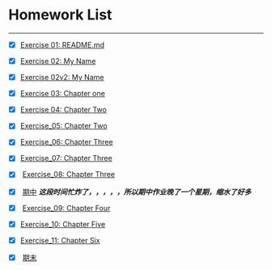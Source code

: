 # Homework List
******
- [x]  [Exercise 01: README.md][1]
- [x]  [Exercise 02: My Name][2]
- [x]  [Exercise 02v2: My Name][3]
- [x]  [Exercise 03: Chapter one][4]
- [x]  [Exercise 04: Chapter Two][5]
- [x]  [Exercise_05: Chapter Two][6]
- [x]  [Exercise_06: Chapter Three][7]
- [x]  [Exercise_07: Chapter Three][8]
- [x]  [Exercise_08: Chapter Three][9]
- [x]  [期中][10]
***这段时间忙炸了，，，，，所以期中作业晚了一个星期，缩水了好多***
- [x]  [Exercise_09: Chapter Four][11]
- [x]  [Exercise_10: Chapter Five][12]
- [x]  [Exercise_11: Chapter Six][13]
- [x]  [期末][14]


[1]: https://github.com/ARETHUSAl/compuational_physics_2015301580187/blob/master/README.md/
[2]: https://github.com/ARETHUSAl/compuational_physics_2015301580187/tree/master/Exercise_02
[3]: https://github.com/ARETHUSAl/compuational_physics_N2015301580187/tree/master/Exercise_02V2
[4]: https://github.com/ARETHUSAl/compuational_physics_N2015301580187/tree/master/Exercise_03
[5]: https://github.com/ARETHUSAl/compuational_physics_N2015301580187/tree/master/Exercise_04
[6]: https://github.com/ARETHUSAl/compuational_physics_N2015301580187/tree/master/Exercise_05
[7]: https://github.com/ARETHUSAl/compuational_physics_N2015301580187/tree/master/Exercise_06
[8]: https://github.com/ARETHUSAl/compuational_physics_N2015301580187/tree/master/Exercise_07
[9]: https://www.zybuluo.com/574718927/note/946748
[10]: https://github.com/ARETHUSAl/compuational_physics_N2015301580187/tree/master/%E6%9C%9F%E4%B8%AD
[11]: https://www.zybuluo.com/574718927/note/971316
[12]: https://www.zybuluo.com/574718927/note/979148
[13]: https://github.com/ARETHUSAl/compuational_physics_N2015301580187/tree/master/Exercise_11
[14]: https://www.zybuluo.com/574718927/note/998884
